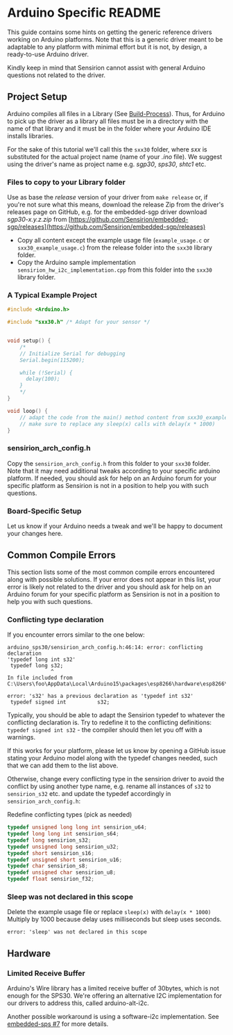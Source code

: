 # Arduino Specific README
This guide contains some hints on getting the generic reference drivers working
on Arduino platforms. Note that this is a generic driver meant to be adaptable
to any platform with minimal effort but it is not, by design, a ready-to-use
Arduino driver.

Kindly keep in mind that Sensirion cannot assist with general Arduino questions
not related to the driver.

## Project Setup
Arduino compiles all files in a Library (See
[Build-Process](https://github.com/arduino/Arduino/wiki/Build-Process)). Thus,
for Arduino to pick up the driver as a library all files must be in a directory
with the name of that library and it must be in the folder where your Arduino
IDE installs libraries.

For the sake of this tutorial we'll call this the `sxx30` folder, where _sxx_ is
substituted for the actual project name (name of your _.ino_ file). We suggest
using the driver's name as project name e.g. _sgp30_, _sps30_, _shtc1_ etc.

### Files to copy to your Library folder
Use as base the *release* version of your driver from `make release` or, if
you're not sure what this means, download the release Zip from the driver's
releases page on GitHub, e.g. for the embedded-sgp driver download
_sgp30-x.y.z.zip_ from
[https://github.com/Sensirion/embedded-sgp/releases](https://github.com/Sensirion/embedded-sgp/releases)

* Copy all content except the example usage file (`example_usage.c` or
  `sxx30_example_usage.c`) from the release folder into the `sxx30` library
  folder.
* Copy the Arduino sample implementation
  `sensirion_hw_i2c_implementation.cpp` from this folder into the `sxx30`
  library folder.

### A Typical Example Project

```cpp
#include <Arduino.h>

#include "sxx30.h" /* Adapt for your sensor */


void setup() {
    /*
    // Initialize Serial for debugging
    Serial.begin(115200);

    while (!Serial) {
      delay(100);
    }
    */
}

void loop() {
    // adapt the code from the main() method content from sxx30_example_usage.c
    // make sure to replace any sleep(x) calls with delay(x * 1000)
}
```

### sensirion\_arch\_config.h
Copy the `sensirion_arch_config.h` from this folder to your `sxx30` folder.
Note that it may need additional tweaks according to your specific arduino
platform. If needed, you should ask for help on an Arduino forum for your
specific platform as Sensirion is not in a position to help you with such
questions.

### Board-Specific Setup
Let us know if your Arduino needs a tweak and we'll be happy to document your
changes here.

## Common Compile Errors
This section lists some of the most common compile errors encountered along with
possible solutions. If your error does not appear in this list, your error is
likely not related to the driver and you should ask for help on an Arduino forum
for your specific platform as Sensirion is not in a position to help you with
such questions.

### Conflicting type declaration
If you encounter errors similar to the one below:

    arduino_sps30/sensirion_arch_config.h:46:14: error: conflicting declaration
    'typedef long int s32'
     typedef long s32;
                  ^
    In file included from
    C:\Users\foo\AppData\Local\Arduino15\packages\esp8266\hardware\esp8266\2.4.2\cores\esp8266/esp8266_peri.h:24:0,

    error: 's32' has a previous declaration as 'typedef int s32'
     typedef signed int          s32;

Typically, you should be able to adapt the Sensirion typedef to whatever the
conflicting declaration is. Try to redefine it to the conflicting definitions:
`typedef signed int s32` - the compiler should then let you off with a warnings.

If this works for your platform, please let us know by opening a GitHub issue
stating your Arduino model along with the typedef changes needed, such that we
can add them to the list above.

Otherwise, change every conflicting type in the sensirion driver to avoid the
conflict by using another type name, e.g. rename all instances of `s32` to
`sensirion_s32` etc. and update the typedef accordingly in
`sensirion_arch_config.h`:

Redefine conflicting types (pick as needed)

```c
typedef unsigned long long int sensirion_u64;
typedef long long int sensirion_s64;
typedef long sensirion_s32;
typedef unsigned long sensirion_u32;
typedef short sensirion_s16;
typedef unsigned short sensirion_u16;
typedef char sensirion_s8;
typedef unsigned char sensirion_u8;
typedef float sensirion_f32;
```

### Sleep was not declared in this scope
Delete the example usage file or replace `sleep(x)` with `delay(x * 1000)`
Multiply by 1000 because delay uses milliseconds but sleep uses seconds.

    error: 'sleep' was not declared in this scope

## Hardware

### Limited Receive Buffer
Arduino's Wire library has a limited receive buffer of 30bytes, which is not
enough for the SPS30. We're offering an alternative I2C implementation for 
our drivers to address this, called arduino-alt-i2c.

Another possible workaround is using a software-i2c
implementation. See [embedded-sps #7](https://github.com/Sensirion/embedded-sps/issues/7)
for more details.
